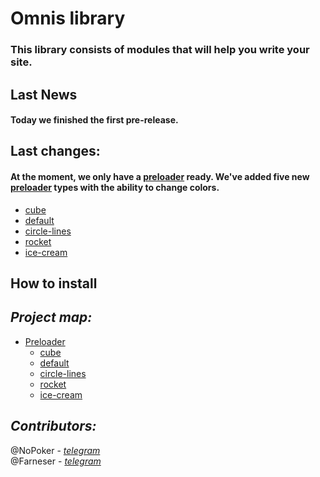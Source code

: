 # Omnis library
### This library consists of modules that will help you write your site.
## Last News
#### Today we finished the first pre-release.
## Last changes:
#### At the moment, we only have a [preloader][1] ready. We've added five new [preloader][1] types with the ability to change colors.
- [cube]()
- [default]()
- [circle-lines]()
- [rocket]()
- [ice-cream]()

## How to install

## *Project map:*
- [Preloader][1]
  - [cube]()
  - [default]()
  - [circle-lines]()
  - [rocket]()
  - [ice-cream]()

## *Contributors:*
 @NoPoker - *[telegram](https://t.me/No_Poker)*
<br> @Farneser - *[telegram](https://t.me/farneser)*

[1]:(./Omnis/preloader-module/info.md)
